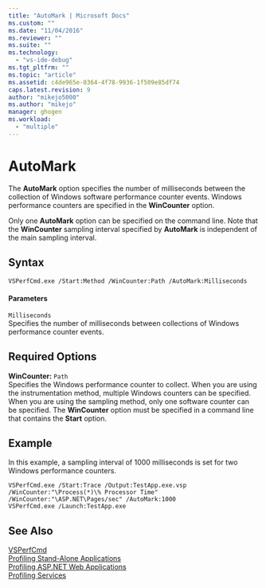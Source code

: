 ```yaml
---
title: "AutoMark | Microsoft Docs"
ms.custom: ""
ms.date: "11/04/2016"
ms.reviewer: ""
ms.suite: ""
ms.technology: 
  - "vs-ide-debug"
ms.tgt_pltfrm: ""
ms.topic: "article"
ms.assetid: c4de965e-0364-4f78-9936-1f509e85df74
caps.latest.revision: 9
author: "mikejo5000"
ms.author: "mikejo"
manager: ghogen
ms.workload: 
  - "multiple"
---
```

# AutoMark
The **AutoMark** option specifies the number of milliseconds between the collection of Windows software performance counter events. Windows performance counters are specified in the **WinCounter** option.  
  
 Only one **AutoMark** option can be specified on the command line. Note that the **WinCounter** sampling interval specified by **AutoMark** is independent of the main sampling interval.  
  
## Syntax  
  
```  
VSPerfCmd.exe /Start:Method /WinCounter:Path /AutoMark:Milliseconds  
```  
  
#### Parameters  
 `Milliseconds`  
 Specifies the number of milliseconds between collections of Windows performance counter events.  
  
## Required Options  
 **WinCounter:** `Path`  
 Specifies the Windows performance counter to collect. When you are using the instrumentation method, multiple Windows counters can be specified. When you are using the sampling method, only one software counter can be specified. The **WinCounter** option must be specified in a command line that contains the **Start** option.  
  
## Example  
 In this example, a sampling interval of 1000 milliseconds is set for two Windows performance counters.  
  
```  
VSPerfCmd.exe /Start:Trace /Output:TestApp.exe.vsp /WinCounter:"\Process(*)\% Processor Time" /WinCounter:"\ASP.NET\Pages/sec" /AutoMark:1000  
VSPerfCmd.exe /Launch:TestApp.exe  
```  
  
## See Also  
 [VSPerfCmd](../profiling/vsperfcmd.md)   
 [Profiling Stand-Alone Applications](../profiling/command-line-profiling-of-stand-alone-applications.md)   
 [Profiling ASP.NET Web Applications](../profiling/command-line-profiling-of-aspnet-web-applications.md)   
 [Profiling Services](../profiling/command-line-profiling-of-services.md)